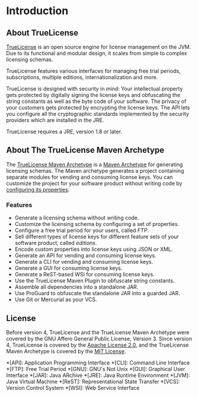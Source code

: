 # Introduction 

## About TrueLicense

[TrueLicense](https://github.com/christian-schlichtherle/truelicense) is an open source engine for license management on
the JVM.
Due to its functional and modular design, it scales from simple to complex licensing schemas.

TrueLicense features various interfaces for managing free trial periods, subscriptions, multiple editions,
internationalization and more.

TrueLicense is designed with security in mind:
Your intellectual property gets protected by digitally signing the license keys and obfuscating the string constants as
well as the byte code of your software.
The privacy of your customers gets protected by encrypting the license keys.
The API lets you configure all the cryptographic standards implemented by the security providers which are installed in
the JRE.

TrueLicense requires a JRE, version 1.8 or later.

## About The TrueLicense Maven Archetype

The [TrueLicense Maven Archetype](https://github.com/christian-schlichtherle/truelicense-maven-archetype) is a
[Maven Archetype](https://maven.apache.org/guides/introduction/introduction-to-archetypes.html) for generating licensing
schemas.
The Maven archetype generates a project containing separate modules for vending and consuming license keys.
You can customize the project for your software product without writing code by
[configuring its properties](/reference/config-properties.html).

### Features

+ Generate a licensing schema without writing code.
+ Customize the licensing schema by configuring a set of properties.
+ Configure a free trial period for your users, called _FTP_.
+ Sell different types of license keys for different feature sets of your software product, called _editions_.
+ Encode custom properties into license keys using JSON or XML.
+ Generate an API for vending and consuming license keys.
+ Generate a CLI for vending and consuming license keys.
+ Generate a GUI for consuming license keys.
+ Generate a ReST-based WSI for consuming license keys.
+ Use the TrueLicense Maven Plugin to obfuscate string constants.
+ Assemble all dependencies into a standalone JAR.
+ Use ProGuard to obfuscate the standalone JAR into a guarded JAR.
+ Use Git or Mercurial as your VCS. 

## License

Before version 4, TrueLicense and the TrueLicense Maven Archetype were covered by the GNU Affero General Public License,
Version 3.
Since version 4,
TrueLicense is covered by the
[Apache License 2.0](https://github.com/christian-schlichtherle/truelicense/blob/master/LICENSE),
and the TrueLicense Maven Archetype is covered by the
[MIT License](https://github.com/christian-schlichtherle/truelicense-maven-archetype/blob/master/LICENSE).

*[API]: Application Programming Interface
*[CLI]: Command Line Interface
*[FTP]: Free Trial Period
*[GNU]: GNU's Not Unix
*[GUI]: Graphical User Interface
*[JAR]: Java ARchive
*[JRE]: Java Runtime Environment
*[JVM]: Java Virtual Machine
*[ReST]: Representational State Transfer
*[VCS]: Version Control System
*[WSI]: Web Service Interface
